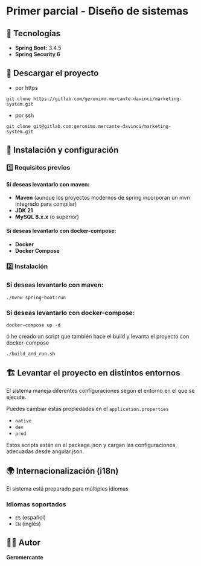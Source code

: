 # Primer parcial - Diseño de sistemas

##  📌 Tecnologías

- **Spring Boot:** 3.4.5
- **Spring Security 6**

## 📌 Descargar el proyecto

- por https
```
git clone https://gitlab.com/geronimo.mercante-davinci/marketing-system.git
```

- por ssh
```
git clone git@gitlab.com:geronimo.mercante-davinci/marketing-system.git
```

## 🚀 Instalación y configuración

### 1️⃣ **Requisitos previos**

#### Si deseas levantarlo con maven:
- **Maven** (aunque los proyectos modernos de spring incorporan un mvn integrado para compilar)
- **JDK 21**
- **MySQL 8.x.x** (o superior)

#### Si deseas levantarlo con docker-compose:
- **Docker**
- **Docker Compose**


### 2️⃣ **Instalación**
### Si deseas levantarlo con maven:
```
./mvnw spring-boot:run
```

### Si deseas levantarlo con docker-compose:
```
docker-compose up -d
```
ó he creado un script que también hace el build y levanta el proyecto con docker-compose
```
./build_and_run.sh
```

## 🏗️ Levantar el proyecto en distintos entornos

El sistema maneja diferentes configuraciones según el entorno en el que se ejecute.

Puedes cambiar estas propiedades en el `application.properties`

- `native`
- `dev`
- `prod`

Estos scripts están en el package.json y cargan las configuraciones adecuadas desde angular.json.

## 🌍 Internacionalización (i18n)

El sistema está preparado para múltiples idiomas

### Idiomas soportados
- `ES` (español)
- `EN` (inglés)

## 👨‍💻 Autor 
**Geromercante**
